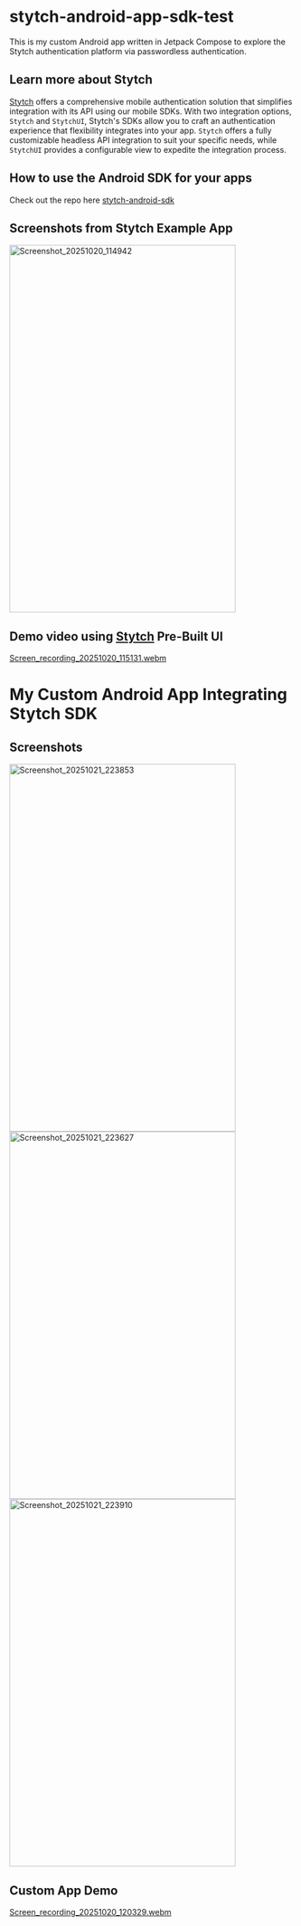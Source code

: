 # stytch-android-app-sdk-test
This is my custom Android app written in Jetpack Compose to explore the Stytch authentication platform via passwordless authentication.

## Learn more about Stytch
[Stytch](https://stytch.com) offers a comprehensive mobile authentication solution that simplifies integration with its API using our mobile SDKs.  With two integration options, `Stytch` and `StytchUI`, Stytch's SDKs allow you to craft an authentication experience that flexibility integrates into your app. `Stytch` offers a fully customizable headless API integration to suit your specific needs, while `StytchUI` provides a configurable view to expedite the integration process.

## How to use the Android SDK for your apps
Check out the repo here [stytch-android-sdk](https://github.com/stytchauth/stytch-android) 

## Screenshots from Stytch Example App
<img width="400" height="650" alt="Screenshot_20251020_114942" src="https://github.com/user-attachments/assets/c0dbdd3d-16ac-4b31-a2fc-d06d77e8c82f" />

## Demo video using [Stytch](https://stytch.com) Pre-Built UI 
[Screen_recording_20251020_115131.webm](https://github.com/user-attachments/assets/03163e5b-df3a-41a4-b0ca-f414cd89fa58)

# My Custom Android App Integrating Stytch SDK
## Screenshots
<img width="400" height="650" alt="Screenshot_20251021_223853" src="https://github.com/user-attachments/assets/db6ba884-3873-4b44-b963-df8bb09db36e" />
<img width="400" height="650" alt="Screenshot_20251021_223627" src="https://github.com/user-attachments/assets/a1371614-212d-40aa-9cc6-a641b47bbcff" />
<img width="400" height="650" alt="Screenshot_20251021_223910" src="https://github.com/user-attachments/assets/baafc265-3671-4951-a451-4fcbe82b6ea7" />

## Custom App Demo
[Screen_recording_20251020_120329.webm](https://github.com/user-attachments/assets/13f55d92-7917-48ea-8d7e-019fdb3c2025)


